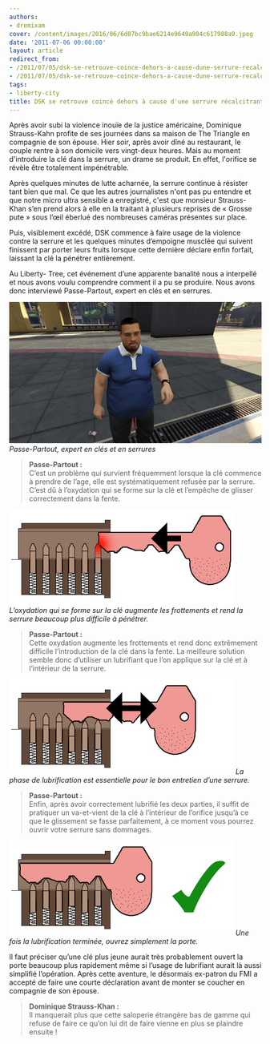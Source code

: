 ```yaml
---
authors:
- dremixam
cover: /content/images/2016/06/6d07bc9bae6214e9649a904c617988a9.jpeg
date: '2011-07-06 00:00:00'
layout: article
redirect_from:
- /2011/07/05/dsk-se-retrouve-coince-dehors-a-cause-dune-serrure-recalcitrante
- /2011/07/05/dsk-se-retrouve-coince-dehors-a-cause-dune-serrure-recalcitrante/
tags:
- liberty-city
title: DSK se retrouve coincé dehors à cause d'une serrure récalcitrante
---
```



Après avoir subi la violence inouïe de la justice américaine, Dominique Strauss-Kahn profite de ses journées dans sa maison de The Triangle en compagnie de son épouse. Hier soir, après avoir dîné au restaurant, le couple rentre à son domicile vers vingt-​deux heures. Mais au moment d'introduire la clé dans la serrure, un drame se produit. En effet, l'orifice se révèle être totalement impénétrable.

Après quelques minutes de lutte acharnée, la serrure continue à résister tant bien que mal. Ce que les autres journalistes n'ont pas pu entendre et que notre micro ultra sensible a enregistré, c'est que monsieur Strauss-Khan s’en prend alors à elle en la traitant à plusieurs reprises de « Grosse pute » sous l’œil éberlué des nombreuses caméras présentes sur place.

Puis, visiblement excédé, DSK commence à faire usage de la violence contre la serrure et les quelques minutes d’empoigne musclée qui suivent finissent par porter leurs fruits lorsque cette dernière déclare enfin forfait, laissant la clé la pénétrer entièrement.

Au Liberty- Tree, cet événement d’une apparente banalité nous a interpellé et nous avons voulu comprendre comment il a pu se produire. Nous avons donc interviewé Passe-Partout, expert en clés et en serrures.

![](/content/images/2016/06/FmfxnEo23k20hlq3IB4VCg_0_0.jpg)
_Passe-Partout, expert en clés et en serrures_

> **Passe-Partout :**  
> C’est un problème qui survient fréquemment lorsque la clé commence à prendre de l’age, elle est systématiquement refusée par la serrure. C’est dû à l’oxydation qui se forme sur la clé et l’empêche de glisser correctement dans la fente.

![](/content/images/2016/06/serrure-ouille-1.png)
_L’oxydation qui se forme sur la clé augmente les frottements et rend la serrure beaucoup plus difficile à pénétrer._

> **Passe-Partout :**  
> Cette oxydation augmente les frottements et rend donc extrêmement difficile l’introduction de la clé dans la fente. La meilleure solution semble donc d’utiliser un lubrifiant que l’on applique sur la clé et à l’intérieur de la serrure.

![](/content/images/2016/06/serrure-lubrification.png)
_La phase de lubrification est essentielle pour le bon entretien d’une serrure._

> **Passe-Partout :**  
> Enfin, après avoir correctement lubrifié les deux parties, il suffit de pratiquer un va-​et-​vient de la clé à l’intérieur de l’orifice jusqu’à ce que le glissement se fasse parfaitement, à ce moment vous pourrez ouvrir votre serrure sans dommages.

![](/content/images/2016/06/serrure-ok.png)
_Une fois la lubrification terminée, ouvrez simplement la porte._

Il faut préciser qu’une clé plus jeune aurait très probablement ouvert la porte beaucoup plus rapidement même si l’usage de lubrifiant aurait là aussi simplifié l’opération. Après cette aventure, le désormais ex-patron du FMI a accepté de faire une courte déclaration avant de monter se coucher en compagnie de son épouse.

> **Dominique Strauss-Khan :**  
> Il manquerait plus que cette saloperie étrangère bas de gamme qui refuse de faire ce qu’on lui dit de faire vienne en plus se plaindre ensuite !
